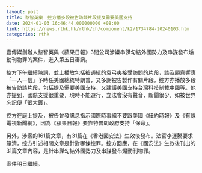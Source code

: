 ```yaml
---
layout: post
title: 黎智英案　控方播多段被告訪談片段提及需要美國支持
date: 2024-01-03 16:46:44.000000000 +08:00
link: https://news.rthk.hk/rthk/ch/component/k2/1734784-20240103.htm
categories: rthk
---
```


壹傳媒創辦人黎智英與《蘋果日報》3間公司涉嫌串謀勾結外國勢力及串謀發布煽動刊物罪的案件，進入第五日審訊。

控方下午繼續陳詞，並上播放包括被通緝的袁弓夷接受訪問的片段，談及願意響應「一人一信」予時任美國總統特朗普，又多謝被告製作有關片段。控方亦播放多段被告訪談片段，包括提及需要美國支持，又建議美國支持台灣科技制裁中國等。他亦提到，國際支援很重要，現時不能遊行，立法會沒有聲音，新聞很少，如被世界忘記便「很大鑊」。

控方在庭上提及，被告曾發訊息指示國際時事組不要跟美國《紐約時報》及《有線電視新聞網》，因為《蘋果日報》要靠特普朗政府支持「保命」。

另外，涉案的161篇文章，有31篇在《香港國安法》生效後發布。法官李運騰要求釐清，控方引述相關文章是針對哪條控罪。控方回應，在《國安法》生效後刊出的31篇文章內容，是針串謀勾結外國勢力及串謀發布煽動刊物罪。

案件明日繼續。
